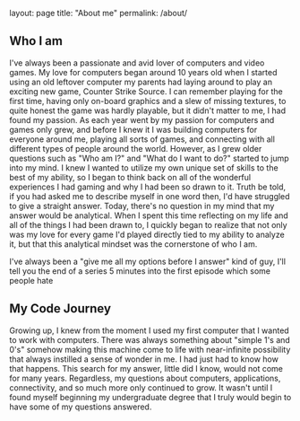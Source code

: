 layout: page
title: "About me"
permalink: /about/

## Who I am

I've always been a passionate and avid lover of computers and video games. My love for computers began around 10 years old when I started using an old leftover computer my parents had laying around to play an exciting new game, Counter Strike Source. I can remember playing for the first time, having only on-board graphics and a slew of missing textures, to quite honest the game was hardly playable, but it didn't matter to me, I had found my passion. As each year went by my passion for computers and games only grew, and before I knew it I was building computers for everyone around me, playing all sorts of games, and connecting with all different types of people around the world. However, as I grew older questions such as "Who am I?" and "What do I want to do?" started to jump into my mind. I knew I wanted to utilize my own unique set of skills to the best of my ability, so I began to think back on all of the wonderful experiences I had gaming and why I had been so drawn to it. Truth be told, if you had asked me to describe myself in one word then, I'd have struggled to give a straight answer. Today, there's no question in my mind that my answer would be analytical. When I spent this time reflecting on my life and all of the things I had been drawn to, I quickly began to realize that not only was my love for every game I'd played directly tied to my ability to analyze it, but that this analytical mindset was the cornerstone of who I am. 

I've always been a "give me all my options before I answer" kind of guy, I'll tell you the end of a series 5 minutes into the first episode which some people hate

## My Code Journey
Growing up, I knew from the moment I used my first computer that I wanted to work with computers. There was always something about "simple 1's and 0's" somehow making this machine come to life with near-infinite possibility that always instilled a sense of wonder in me. I had just had to know how that happens. This search for my answer, little did I know, would not come for many years. Regardless, my questions about computers, applications, connectivity, and so much more only continued to grow. It wasn't until I found myself beginning my undergraduate degree that I truly would begin to have some of my questions answered. 